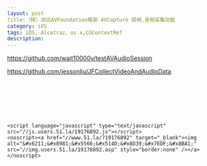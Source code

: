 ```yaml
---
layout: post
title:（转）测试AVFoundation框架 AVCapture 视频,音频采集功能
category: iOS
tags: iOS, Alcatraz，os x,CGContextRef
description:
---
```


https://github.com/wait10000y/testAVAudioSession


https://github.com/jessonliu/JFCollectVideoAndAudioData


```







<script language="javascript" type="text/javascript" src="//js.users.51.la/19176892.js"></script>
<noscript><a href="//www.51.la/?19176892" target="_blank"><img alt="&#x6211;&#x8981;&#x5566;&#x514D;&#x8D39;&#x7EDF;&#x8BA1;" src="//img.users.51.la/19176892.asp" style="border:none" /></a></noscript>


